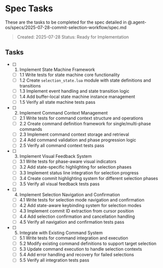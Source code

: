 # Spec Tasks

These are the tasks to be completed for the spec detailed in @.agent-os/specs/2025-07-28-commit-selection-workflow/spec.md

> Created: 2025-07-28
> Status: Ready for Implementation

## Tasks

- [ ] 1. Implement State Machine Framework
  - [ ] 1.1 Write tests for state machine core functionality
  - [ ] 1.2 Create `selection_state.lua` module with state definitions and transitions
  - [ ] 1.3 Implement event handling and state transition logic
  - [ ] 1.4 Add buffer-local state machine instance management
  - [ ] 1.5 Verify all state machine tests pass

- [ ] 2. Implement Command Context Management
  - [ ] 2.1 Write tests for command context structure and operations
  - [ ] 2.2 Create command definition framework for single/multi-phase commands
  - [ ] 2.3 Implement command context storage and retrieval
  - [ ] 2.4 Add command validation and phase progression logic
  - [ ] 2.5 Verify all command context tests pass

- [ ] 3. Implement Visual Feedback System
  - [ ] 3.1 Write tests for phase-aware visual indicators
  - [ ] 3.2 Add state-specific highlighting for selection phases
  - [ ] 3.3 Implement status line integration for selection progress
  - [ ] 3.4 Create commit highlighting system for different selection phases
  - [ ] 3.5 Verify all visual feedback tests pass

- [ ] 4. Implement Selection Navigation and Confirmation
  - [ ] 4.1 Write tests for selection mode navigation and confirmation
  - [ ] 4.2 Add state-aware keybinding system for selection modes
  - [ ] 4.3 Implement commit ID extraction from cursor position
  - [ ] 4.4 Add selection confirmation and cancellation handling
  - [ ] 4.5 Verify all navigation and confirmation tests pass

- [ ] 5. Integrate with Existing Command System
  - [ ] 5.1 Write tests for command integration and execution
  - [ ] 5.2 Modify existing command definitions to support target selection
  - [ ] 5.3 Update command execution to handle selection contexts
  - [ ] 5.4 Add error handling and recovery for failed selections
  - [ ] 5.5 Verify all integration tests pass